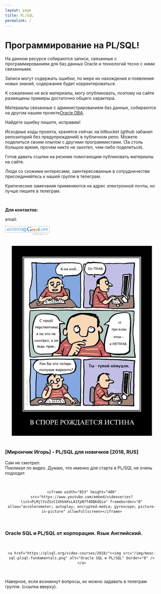 ```yaml
---
layout: page
title: PL/SQL
permalink: /
---
```


# Программирование на PL/SQL!

На данном ресурсе собираются записи, связанные с программированием для баз данных Oracle и технологий тесно с ними связанными.

Записи могут содержать ошибки, по мере их нахождения и появления новых знаний, содержание будет корректироваться.

К сожалению не все материалы, могу опубликовать, поэтому на сайте размещены примеры достаточно общего характера.

Материалы связанные с администрированием баз данных, собираются на другом нашем проекте<a href="https://oracle-dba.ru">Oracle DBA</a>.

Найдете ошибку пишите, исправим!

Исходные коды проекта, хранятся сейчас на bitbucket (github забанил репозиторий без предупреждений) в публичном репо. Можете поделиться своим опытом с другими программистами. (За столь большое время, прочем никто не захотел, чем-либо поделиться).

Готов давать ссылки на резюме помогающим публиковать материалы на сайте.

Люди со схожими интересами, заинтересованные в сотрудничестве присоединяйтесь к нашей группе в телеграм.

Критические замечания применяются на адрес электронной почты, но лучше пишите в телеграм.

<br/>

**Для контактов:**

email:

![Marley](/img/a3333333mail.gif "Marley")

<br/>

<div align="center">
	<img src="/img/kritika.jpg" alt="Oracle DBA" border="0" />
</div>

<br/>

### [Мирончик Игорь] - PL/SQL для новичков [2018, RUS]

Сам не смотрел. <br/>
Покликал по видео. Думаю, что именно для старта в PL/SQL не очень подходит.

<br/>

<div align="center">

    <iframe width="853" height="480" src="https://www.youtube.com/embed/videoseries?list=PLMjlYvZSzCI4hbkKsLA3fpN7f4DQKdQia" frameborder="0" allow="accelerometer; autoplay; encrypted-media; gyroscope; picture-in-picture" allowfullscreen></iframe>

</div>

<br/>

### Oracle SQL и PL/SQL от корпорации. Язык Английский.

<br/>

<div align="center">

    <a href="https://plsql.org/video-courses/2018/"><img src="/img/mooc-sql-plsql-fundamentals.png" alt="Oracle SQL и PL/SQL" border="0" /></a>

</div>

<br/>

Наверное, если возникнут вопросы, их можно задавать в телеграм группе. (ссылка вверху).

